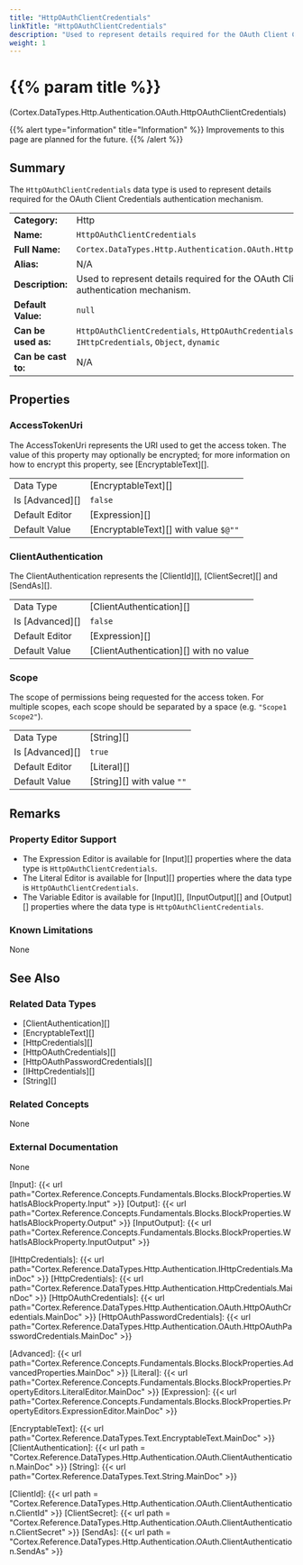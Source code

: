 ```yaml
---
title: "HttpOAuthClientCredentials"
linkTitle: "HttpOAuthClientCredentials"
description: "Used to represent details required for the OAuth Client Credentials authentication mechanism."
weight: 1
---
```


# {{% param title %}}

<p class="namespace">(Cortex.DataTypes.Http.Authentication.OAuth.HttpOAuthClientCredentials)</p>

{{% alert type="information" title="Information" %}} Improvements to this page are planned for the future. {{% /alert %}}

## Summary

The `HttpOAuthClientCredentials` data type is used to represent details required for the OAuth Client Credentials authentication mechanism.

| | |
|-|-|
| **Category:**          | Http                                                      |
| **Name:**              | `HttpOAuthClientCredentials`                                         |
| **Full Name:**         | `Cortex.DataTypes.Http.Authentication.OAuth.HttpOAuthClientCredentials`     |
| **Alias:**             | N/A                                                      |
| **Description:**       | Used to represent details required for the OAuth Client Credentials authentication mechanism. |
| **Default Value:**     | `null`                                                     |
| **Can be used as:**    | `HttpOAuthClientCredentials`, `HttpOAuthCredentials`, `HttpCredentials`, `IHttpCredentials`, `Object`, `dynamic` |
| **Can be cast to:**    | N/A                                                      |

## Properties

### AccessTokenUri

The AccessTokenUri represents the URI used to get the access token. The value of this property may optionally be encrypted; for more information on how to encrypt this property, see [EncryptableText][].

|                 |                     |
|-----------------|---------------------|
| Data Type       | [EncryptableText][] |
| Is [Advanced][] | `false`             |
| Default Editor  | [Expression][]      |
| Default Value   | [EncryptableText][] with value `$@""`              |

### ClientAuthentication

The ClientAuthentication represents the [ClientId][], [ClientSecret][] and [SendAs][].

|                 |                          |
|-----------------|--------------------------|
| Data Type       | [ClientAuthentication][] |
| Is [Advanced][] | `false`                   |
| Default Editor  | [Expression][]           |
| Default Value   | [ClientAuthentication][] with no value                      |

### Scope

The scope of permissions being requested for the access token. For multiple scopes, each scope should be separated by a space (e.g. `"Scope1 Scope2"`).

|                 |             |
|-----------------|-------------|
| Data Type       | [String][]  |
| Is [Advanced][] | `true`     |
| Default Editor  | [Literal][] |
| Default Value   | [String][] with value `""`        |

## Remarks

### Property Editor Support

- The Expression Editor is available for [Input][] properties where the data type is `HttpOAuthClientCredentials`.
- The Literal Editor is available for [Input][] properties where the data type is `HttpOAuthClientCredentials`.
- The Variable Editor is available for [Input][], [InputOutput][] and [Output][] properties where the data type is `HttpOAuthClientCredentials`.

### Known Limitations

None

## See Also

### Related Data Types

- [ClientAuthentication][]
- [EncryptableText][]
- [HttpCredentials][]
- [HttpOAuthCredentials][]
- [HttpOAuthPasswordCredentials][]
- [IHttpCredentials][]
- [String][]

### Related Concepts

None

### External Documentation

None

[Input]: {{< url path="Cortex.Reference.Concepts.Fundamentals.Blocks.BlockProperties.WhatIsABlockProperty.Input" >}}
[Output]: {{< url path="Cortex.Reference.Concepts.Fundamentals.Blocks.BlockProperties.WhatIsABlockProperty.Output" >}}
[InputOutput]: {{< url path="Cortex.Reference.Concepts.Fundamentals.Blocks.BlockProperties.WhatIsABlockProperty.InputOutput" >}}

[IHttpCredentials]: {{< url path="Cortex.Reference.DataTypes.Http.Authentication.IHttpCredentials.MainDoc" >}}
[HttpCredentials]: {{< url path="Cortex.Reference.DataTypes.Http.Authentication.HttpCredentials.MainDoc" >}}
[HttpOAuthCredentials]: {{< url path="Cortex.Reference.DataTypes.Http.Authentication.OAuth.HttpOAuthCredentials.MainDoc" >}}
[HttpOAuthPasswordCredentials]: {{< url path="Cortex.Reference.DataTypes.Http.Authentication.OAuth.HttpOAuthPasswordCredentials.MainDoc" >}}

[Advanced]: {{< url path="Cortex.Reference.Concepts.Fundamentals.Blocks.BlockProperties.AdvancedProperties.MainDoc" >}}
[Literal]: {{< url path="Cortex.Reference.Concepts.Fundamentals.Blocks.BlockProperties.PropertyEditors.LiteralEditor.MainDoc" >}}
[Expression]: {{< url path="Cortex.Reference.Concepts.Fundamentals.Blocks.BlockProperties.PropertyEditors.ExpressionEditor.MainDoc" >}}

[EncryptableText]: {{< url path="Cortex.Reference.DataTypes.Text.EncryptableText.MainDoc" >}}
[ClientAuthentication]: {{< url path = "Cortex.Reference.DataTypes.Http.Authentication.OAuth.ClientAuthentication.MainDoc" >}}
[String]: {{< url path="Cortex.Reference.DataTypes.Text.String.MainDoc" >}}

[ClientId]: {{< url path = "Cortex.Reference.DataTypes.Http.Authentication.OAuth.ClientAuthentication.ClientId" >}}
[ClientSecret]: {{< url path = "Cortex.Reference.DataTypes.Http.Authentication.OAuth.ClientAuthentication.ClientSecret" >}}
[SendAs]: {{< url path = "Cortex.Reference.DataTypes.Http.Authentication.OAuth.ClientAuthentication.SendAs" >}}
